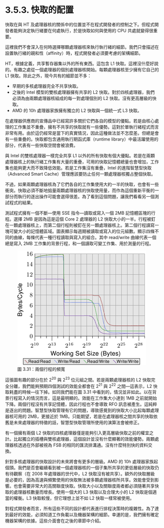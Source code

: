 # 3.5.3. 快取的配置

快取在與 HT 及處理器核的關係中的位置並不在程式開發者的控制之下。但程式開發者能夠決定執行緒要在何處執行，於是快取如何與使用的 CPU 共處就變得很重要。

這裡我們不會深入在何時選擇哪顆處理器核來執行執行緒的細節。我們只會描述在設置執行緒的親和性（affinity）時，程式開發者必須要考慮的架構細節。

HT，根據定義，共享暫存器集以外的所有東西。這包含 L1 快取。這裡沒什麼好說的。有趣之處從一個處理器的個別處理器核開始。每顆處理器核至少擁有它自己的 L1 快取。除此之外，現今共有的細節並不多：

* 早期的多核處理器完全不共享快取。
* 之後的 Intel 模型的雙核處理器擁有共享的 L2 快取。對於四核處理器，我們必須為由兩顆處理器核組成的每一對處理個別的 L2 快取。沒有更高層級的快取。
* AMD 的 10h 處理器家族擁有獨立的 L2 快取與一個統一式 L3 快取。

在處理器供應商的宣傳品中已經寫許多關於它們各自的模型的優點。若是由核心處理的工作集並不重疊，擁有不共享的快取就有一些優勢。這對於單執行緒程式而言非常有用。由於這仍經常是當下的真實情況，因此這種做法並不怎麼差。但總是會有一些重疊的。快取都包含通用執行期函式庫（runtime library）中最活躍使用的部分，代表有一些快取空間會被浪費。

與 Intel 的雙核處理器一樣完全共享 L1 以外的所有快取有個大優點。若是在兩顆處理器核上的執行緒工作集有大量的重疊，可用的快取記憶體總量也會增加，工作集也能夠更大而不致降低效能。若是工作集沒有重疊，Intel 的進階智慧型快取（Advanced Smart Cache）管理應該要防止任何一顆處理器核獨占整個快取。

不過，如果兩顆處理器核為了它們各自的工作集使用大約一半的快取，也會有一些衝突。快取必須不斷地掂量兩顆處理器核的快取使用量，而作為這個重新平衡的一部分而執行的逐出操作可能會選得很差。為了看到這個問題，讓我們看看另一個測試程式的結果。

測試程式擁有一個不斷––使用 SSE 指令––讀取或寫入一個 2MB 記憶體區塊的行程。選擇 2MB 是因為這是這個 Core 2 處理器的 L2 快取大小的一半。行程被釘在一顆處理器核上，而第二個行程則被釘在另一顆處理器核上。第二個行程讀寫一塊可變大小的記憶體區域。圖表顯示每週期被讀取或寫入的位元組數。顯示四條不同的曲線，每條代表一種行程讀取與寫入的組合。其中 read/write 曲線代表一個總是寫入 2MB 工作集的背景行程，和一個讀取可變工作集、用於測量的行程。

<figure>
  <img src="../../assets/figure-3.31.png" alt="圖 3.31：兩個行程的頻寬">
  <figcaption>圖 3.31：兩個行程的頻寬</figcaption>
</figure>

這張圖有趣的部分在於 2<sup>20</sup> 與 2<sup>23</sup> 位元組之間。若是兩顆處理器核的 L2 快取完全分離，我們能夠預期四個測試的效能全都會在 2<sup>21</sup> 與 2<sup>22</sup> 之間––這表示，L2 快取耗盡的時候––往下掉。如同我們能在圖 3.31 中看到的，情況並非如此。以在背景行程寫入的情況而言，這是最明顯的。效能在工作集大小達到 1MB 之前就開始下降。兩個行程沒有共享記憶體，因此行程也不會導致 RFO 訊息被產生。這純粹是逐出的問題。智慧型快取管理有它的問題，導致感覺到的快取大小比起每顆處理器核可用的 2MB，更接近於 1MB。只能期望，若是在處理器核之間共享的快取依舊是未來處理器的特徵的話，智慧型快取管理所使用的演算法會被修正。

有一個擁有兩個 L2 快取的四核處理器僅是能夠引入更高層級快取之前的權宜之計。比起獨立的插槽與雙核處理器，這個設計並沒有什麼顯著的效能優勢。兩顆處理器核透過在外部被視為 FSB 的相同的匯流排溝通。沒有什麼特別快的資料交換。

針對多核處理器的快取設計的未來將會有更多的層級。AMD 的 10h 處理器家族起個頭。我們是否會繼續看到被一個處理器核的一個子集所共享的更低層級的快取仍有待觀察（在 2008 年處理器的世代中，L2 快取沒有被共享）。額外的快取層級是必要的，因為高速與頻繁使用的快取無法被多顆處理器核所共享。效能會受到影響。也會需要非常大的高關聯度快取。快取大小以及關聯度兩者都必須隨著共享快取的處理器核數量而增長。使用一個大的 L3 快取以及合理大小的 L2 快取是個適當的權衡。L3 快取較慢，但它理想上並不如 L2 快取一樣常被使用。

對程式開發者而言，所有這些不同的設計都代表進行排程決策時的複雜性。為了達到最好的效能，必須知道工作負載以及機器架構的細節。幸運的是，我們擁有確定機器架構的依據。這些介面會在之後的章節中介紹。

